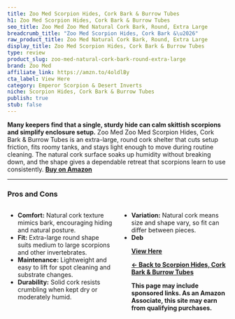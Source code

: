 ```yaml
---
title: Zoo Med Scorpion Hides, Cork Bark & Burrow Tubes
h1: Zoo Med Scorpion Hides, Cork Bark & Burrow Tubes
seo_title: Zoo Med Zoo Med Natural Cork Bark, Round, Extra Large
breadcrumb_title: "Zoo Med Scorpion Hides, Cork Bark &\u2026"
raw_product_title: Zoo Med Natural Cork Bark, Round, Extra Large
display_title: Zoo Med Scorpion Hides, Cork Bark & Burrow Tubes
type: review
product_slug: zoo-med-natural-cork-bark-round-extra-large
brand: Zoo Med
affiliate_link: https://amzn.to/4oldlBy
cta_label: View Here
category: Emperor Scorpion & Desert Inverts
niche: Scorpion Hides, Cork Bark & Burrow Tubes
publish: true
stub: false
---
```


<div id="intro" class="full-width">
  <p><strong>Many keepers find that a single, sturdy hide can calm skittish scorpions and simplify enclosure setup.</strong> Zoo Med Zoo Med Scorpion Hides, Cork Bark & Burrow Tubes is an extra-large, round cork shelter that cuts setup friction, fits roomy tanks, and stays light enough to move during routine cleaning. The natural cork surface soaks up humidity without breaking down, and the shape gives a dependable retreat that scorpions learn to use consistently. <a href="https://amzn.to/4oldlBy" rel="nofollow sponsored noopener" target="_blank"><strong>Buy on Amazon</strong></a></p>
</div>

<hr />
<h3 id="pros-cons">Pros and Cons</h3>
<div class="pc-grid" style="display:grid;grid-template-columns:1fr 1fr;gap:16px;">
  <ul>
    <li><strong>Comfort:</strong> Natural cork texture mimics bark, encouraging hiding and natural posture.</li>
    <li><strong>Fit:</strong> Extra-large round shape suits medium to large scorpions and other invertebrates.</li>
    <li><strong>Maintenance:</strong> Lightweight and easy to lift for spot cleaning and substrate changes.</li>
    <li><strong>Durability:</strong> Solid cork resists crumbling when kept dry or moderately humid.</li>
  </ul>
  <ul>
    <li><strong>Variation:</strong> Natural cork means size and shape vary, so fit can differ between pieces.</li>
    <li><strong>Deb
<p><a class="btn" href="https://amzn.to/4oldlBy" target="_blank" rel="nofollow sponsored noopener">View Here</a></p>
<p><a href="/roundups/emperor-scorpion-desert-inverts/scorpion-hides-cork-bark-burrow-tubes/">← Back to Scorpion Hides, Cork Bark & Burrow Tubes</a></p>
<aside class="disclosure">This page may include sponsored links. As an Amazon Associate, this site may earn from qualifying purchases.</aside>
